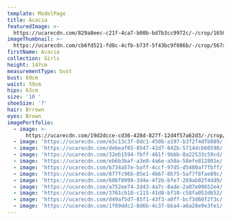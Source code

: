 ```yaml
---
template: ModelPage
title: Acacia
featuredImage: >-
  https://ucarecdn.com/829a8eec-c21f-4ca7-b00b-bd7b3cc9972c/-/crop/1650x1053/0,0/-/preview/
imageThumbnail: >-
  https://ucarecdn.com/cb6fd521-fd8c-4cfb-b73f-5f43bc9f086b/-/crop/567x814/70,21/-/preview/
firstName: Acacia
collection: Girls
height: 147cm
measurementType: bust
bust: 69cm
waist: 59cm
hips: 63cm
size: '10 '
shoeSize: '7'
hair: Brrown
eyes: Brown
imagePortfolio:
  - image: >-
      https://ucarecdn.com/19d2dcce-cd36-428d-827f-12d4f57a62d3/-/crop/618x859/56,26/-/preview/
  - image: 'https://ucarecdn.com/e5c13c3f-0dc1-450b-a197-b3f2f4dfb089/'
  - image: 'https://ucarecdn.com/debeaf65-0547-42d7-842b-5714dcb60590/'
  - image: 'https://ucarecdn.com/32eb1594-fbff-461f-9bbb-8a22533c59cd/'
  - image: 'https://ucarecdn.com/eb6b3baf-a3e8-4a6e-a50a-58efe812801e/'
  - image: 'https://ucarecdn.com/b734a57e-baff-4ccf-97d5-d5480af7fbff/'
  - image: 'https://ucarecdn.com/877fc96b-85e1-4b67-8b75-5af7f8fae89c/'
  - image: 'https://ucarecdn.com/606f0999-3d4e-4f2b-bfe7-269ab02f4dd9/'
  - image: 'https://ucarecdn.com/a752ee74-2d43-4a7c-8ade-2a07e09652e4/'
  - image: 'https://ucarecdn.com/3761cb10-c115-41d8-bf10-c58fa053db52/'
  - image: 'https://ucarecdn.com/d49af5d7-85f1-43f3-a0ff-bcf3d60f2f3c/'
  - image: 'https://ucarecdn.com/1f09ddc2-8d6b-4c37-bba4-a6a28e9e3fe1/'
---
```


